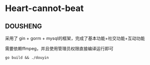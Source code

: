 # Heart-cannot-beat

## DOUSHENG

采用了 gin + gorm + mysql的框架，完成了基本功能+社交功能+互动功能


需要依赖ffmpeg，并且使用管理员权限直接编译运行即可

```shell
go build && ./douyin
```

